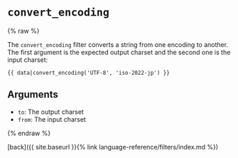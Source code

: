 `convert_encoding`
==================

{% raw %}

The `convert_encoding` filter converts a string from one encoding to another. The first argument is the expected output charset and the second one is the input charset:

````twig
{{ data|convert_encoding('UTF-8', 'iso-2022-jp') }}
````

Arguments
---------

* `to`:   The output charset
* `from`: The input charset

{% endraw %}

[back]({{ site.baseurl }}{% link language-reference/filters/index.md %})